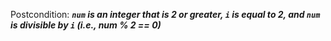 Postcondition: ***`num` is an integer that is 2 or greater, `i` is equal to 2, and `num` is divisible by `i` (i.e., num % 2 == 0)***